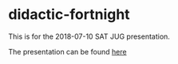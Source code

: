 # didactic-fortnight
This is for the 2018-07-10 SAT JUG presentation.

The presentation can be found [here](https://docs.google.com/presentation/d/1k_FtFe5PLHgjWg75al_jQmI-FhM2A3Wy4nhJit6uLzg/edit?usp=sharing)
